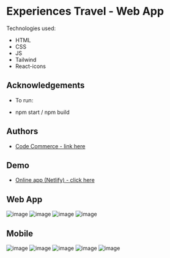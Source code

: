 # Experiences Travel - Web App

Technologies used:

- HTML
- CSS
- JS
- Tailwind
- React-icons

## Acknowledgements

- To run:

- npm start / npm build

## Authors

- [ Code Commerce - link here ](https://www.youtube.com/watch?v=l5gP3a--NpA)

## Demo

- [Online app (Netlify) - click here](https://profound-tanuki-1bf97f.netlify.app/)

## Web App

![image](https://user-images.githubusercontent.com/63982700/210196966-929d2ec1-89c6-4ebb-a781-c27f9a07e037.png)
![image](https://user-images.githubusercontent.com/63982700/210196973-74431fdb-1fd8-438c-b9e7-cf15a57ce978.png)
![image](https://user-images.githubusercontent.com/63982700/210196979-dd911a71-6adc-4cd3-9236-75edf6f800d4.png)
![image](https://user-images.githubusercontent.com/63982700/210196990-74293cea-3f5c-4aa4-9289-0d749e14de93.png)

## Mobile

![image](https://user-images.githubusercontent.com/63982700/210197012-a010d269-4488-44c3-983d-ce178a3a1ee0.png)
![image](https://user-images.githubusercontent.com/63982700/210197031-65108954-686c-40a2-9a97-bd7640b54adb.png)
![image](https://user-images.githubusercontent.com/63982700/210197042-e9f9504c-f672-4004-9a9e-0fc6abd629ac.png)
![image](https://user-images.githubusercontent.com/63982700/210197047-9241fbab-d659-4054-93ee-e793b07445d0.png)
![image](https://user-images.githubusercontent.com/63982700/210197055-6f642788-56d8-47d3-9fb5-4ddd8bc6bbcc.png)
